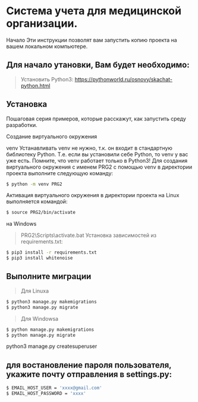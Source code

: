 # Система учета для медицинской организации.

Начало
Эти инструкции позволят вам запустить копию проекта на вашем локальном компьютере. 


## Для начало утановки, Вам будет необходимо:

>Установить Python3: https://pythonworld.ru/osnovy/skachat-python.html
   
## Установка
Пошаговая серия примеров, которые расскажут, как запустить среду разработки.

Создание виртуального окружения

venv Устанавливать venv не нужно, т.к. он входит в стандартную библиотеку Python. Т.е. если вы установили себе Python, то venv у вас уже есть. Помните, что venv работает только в Python3! Для создания виртуального окружения с именем PRG2 с помощью venv в директории проекта выполните следующую команду:

```sh
$ python -m venv PRG2
```
Активация виртуального окружения в директории проекта на Linux выполняется командой:

```sh
$ source PRG2/bin/activate
```

на Windows

>PRG2\Scripts\activate.bat
Установка зависимостей из requirements.txt:

```sh
$ pip3 install -r requirements.txt
$ pip3 install whitenoise
```


## Выполните миграции


>Для Linuxa

```sh
$ python3 manage.py makemigrations
$ python3 manage.py migrate
```
>Для Windowsa

```sh
$ python manage.py makemigrations
$ python manage.py migrate
```

python3 manage.py createsuperuser

## для востановление пароля пользователя, укажите почту отправления в settings.py:
```sh
$ EMAIL_HOST_USER = 'xxxx@gmail.com'
$ EMAIL_HOST_PASSWORD = 'xxxx'
```
